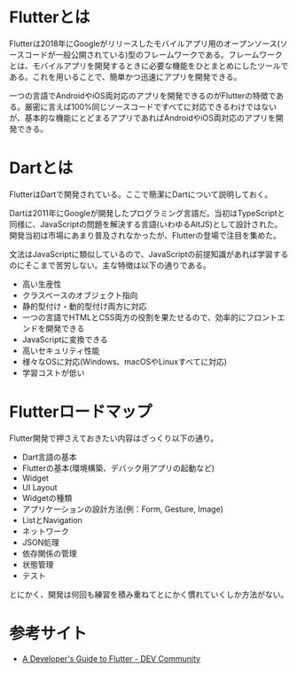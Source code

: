 # Flutterとは

Flutterは2018年にGoogleがリリースしたモバイルアプリ用のオープンソース(ソースコードが一般公開されている)型のフレームワークである。フレームワークとは、モバイルアプリを開発するときに必要な機能をひとまとめにしたツールである。これを用いることで、簡単かつ迅速にアプリを開発できる。

一つの言語でAndroidやiOS両対応のアプリを開発できるのがFlutterの特徴である。厳密に言えば100%同じソースコードですべてに対応できるわけではないが、基本的な機能にとどまるアプリであればAndroidやiOS両対応のアプリを開発できる。

# Dartとは

FlutterはDartで開発されている。ここで簡潔にDartについて説明しておく。

Dartは2011年にGoogleが開発したプログラミング言語だ。当初はTypeScriptと同様に、JavaScriptの問題を解決する言語(いわゆるAltJS)として設計された。開発当初は市場にあまり普及されなかったが、Flutterの登場で注目を集めた。

文法はJavaScriptに類似しているので、JavaScriptの前提知識があれば学習するのにそこまで苦労しない。主な特徴は以下の通りである。

* 高い生産性
* クラスベースのオブジェクト指向
* 静的型付け・動的型付け両方に対応
* 一つの言語でHTMLとCSS両方の役割を果たせるので、効率的にフロントエンドを開発できる
* JavaScriptに変換できる
* 高いセキュリティ性能
* 様々なOSに対応(Windows、macOSやLinuxすべてに対応)
* 学習コストが低い

# Flutterロードマップ

Flutter開発で押さえておきたい内容はざっくり以下の通り。

* Dart言語の基本
* Flutterの基本(環境構築、デバック用アプリの起動など)
* Widget
* UI Layout
* Widgetの種類
* アプリケーションの設計方法(例：Form, Gesture, Image)
* ListとNavigation
* ネットワーク
* JSON処理
* 依存関係の管理
* 状態管理
* テスト

とにかく、開発は何回も練習を積み重ねてとにかく慣れていくしか方法がない。

# 参考サイト

* [A Developer's Guide to Flutter - DEV Community](https://dev.to/solutelabs/a-developer-s-guide-to-flutter-37f1)